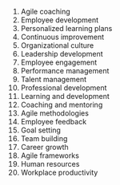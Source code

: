 1. Agile coaching
2. Employee development
3. Personalized learning plans
4. Continuous improvement
5. Organizational culture
6. Leadership development
7. Employee engagement
8. Performance management
9. Talent management
10. Professional development
11. Learning and development
12. Coaching and mentoring
13. Agile methodologies
14. Employee feedback
15. Goal setting
16. Team building
17. Career growth
18. Agile frameworks
19. Human resources
20. Workplace productivity
